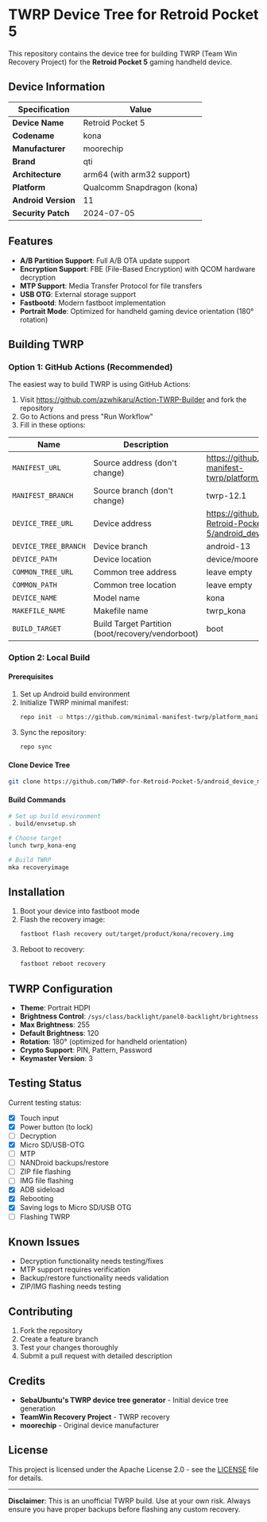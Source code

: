 # TWRP Device Tree for Retroid Pocket 5

This repository contains the device tree for building TWRP (Team Win Recovery Project) for the **Retroid Pocket 5** gaming handheld device.

## Device Information

| Specification | Value |
|---------------|-------|
| **Device Name** | Retroid Pocket 5 |
| **Codename** | kona |
| **Manufacturer** | moorechip |
| **Brand** | qti |
| **Architecture** | arm64 (with arm32 support) |
| **Platform** | Qualcomm Snapdragon (kona) |
| **Android Version** | 11 |
| **Security Patch** | 2024-07-05 |

## Features

- **A/B Partition Support**: Full A/B OTA update support
- **Encryption Support**: FBE (File-Based Encryption) with QCOM hardware decryption
- **MTP Support**: Media Transfer Protocol for file transfers
- **USB OTG**: External storage support
- **Fastbootd**: Modern fastboot implementation
- **Portrait Mode**: Optimized for handheld gaming device orientation (180° rotation)

## Building TWRP

### Option 1: GitHub Actions (Recommended)

The easiest way to build TWRP is using GitHub Actions:

1. Visit https://github.com/azwhikaru/Action-TWRP-Builder and fork the repository
2. Go to Actions and press "Run Workflow"
3. Fill in these options:

| Name                 | Description                                       | Value                                                      |
| -------------------- | ------------------------------------------------- | ------------------------------------------------------------ |
| `MANIFEST_URL`       | Source address (don't change)                    | https://github.com/minimal-manifest-twrp/platform_manifest_twrp_aosp.git |
| `MANIFEST_BRANCH`    | Source branch (don't change)                     | twrp-12.1                                                    |
| `DEVICE_TREE_URL`    | Device address                                   | https://github.com/TWRP-for-Retroid-Pocket-5/android_device_moorechip_kona |
| `DEVICE_TREE_BRANCH` | Device branch                                     | android-13                                                |
| `DEVICE_PATH`        | Device location                                   | device/moorechip/kona                                            |
| `COMMON_TREE_URL`    | Common tree address                               | leave empty |
| `COMMON_PATH`        | Common tree location                              | leave empty                                   |
| `DEVICE_NAME`        | Model name                                        | kona                                                        |
| `MAKEFILE_NAME`      | Makefile name                                     | twrp_kona                                                   |
| `BUILD_TARGET`       | Build Target Partition (boot/recovery/vendorboot) | boot                                                     |

### Option 2: Local Build

#### Prerequisites

1. Set up Android build environment
2. Initialize TWRP minimal manifest:
   ```bash
   repo init -u https://github.com/minimal-manifest-twrp/platform_manifest_twrp_aosp.git -b twrp-12.1
   ```
3. Sync the repository:
   ```bash
   repo sync
   ```

#### Clone Device Tree

```bash
git clone https://github.com/TWRP-for-Retroid-Pocket-5/android_device_moorechip_kona.git device/moorechip/kona
```

#### Build Commands

```bash
# Set up build environment
. build/envsetup.sh

# Choose target
lunch twrp_kona-eng

# Build TWRP
mka recoveryimage
```

## Installation

1. Boot your device into fastboot mode
2. Flash the recovery image:
   ```bash
   fastboot flash recovery out/target/product/kona/recovery.img
   ```
3. Reboot to recovery:
   ```bash
   fastboot reboot recovery
   ```

## TWRP Configuration

- **Theme**: Portrait HDPI
- **Brightness Control**: `/sys/class/backlight/panel0-backlight/brightness`
- **Max Brightness**: 255
- **Default Brightness**: 120
- **Rotation**: 180° (optimized for handheld orientation)
- **Crypto Support**: PIN, Pattern, Password
- **Keymaster Version**: 3

## Testing Status

Current testing status:

- [x] Touch input
- [x] Power button (to lock)
- [ ] Decryption
- [x] Micro SD/USB-OTG
- [ ] MTP
- [ ] NANDroid backups/restore
- [ ] ZIP file flashing
- [ ] IMG file flashing
- [x] ADB sideload
- [x] Rebooting
- [x] Saving logs to Micro SD/USB OTG
- [ ] Flashing TWRP

## Known Issues

- Decryption functionality needs testing/fixes
- MTP support requires verification
- Backup/restore functionality needs validation
- ZIP/IMG flashing needs testing

## Contributing

1. Fork the repository
2. Create a feature branch
3. Test your changes thoroughly
4. Submit a pull request with detailed description

## Credits

- **SebaUbuntu's TWRP device tree generator** - Initial device tree generation
- **TeamWin Recovery Project** - TWRP recovery
- **moorechip** - Original device manufacturer

## License

This project is licensed under the Apache License 2.0 - see the [LICENSE](LICENSE) file for details.

---

**Disclaimer**: This is an unofficial TWRP build. Use at your own risk. Always ensure you have proper backups before flashing any custom recovery.
